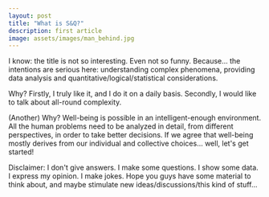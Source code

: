 ```yaml
---
layout: post
title: "What is S&Q?"
description: first article
image: assets/images/man_behind.jpg
---
```



I know: the title is not so interesting. Even not so funny. Because... the intentions are serious here: understanding complex phenomena, providing data analysis and quantitative/logical/statistical considerations.

Why? Firstly, I truly like it, and I do it on a daily basis. Secondly, I would like to talk about all-round complexity.

(Another) Why? Well-being is possible in an intelligent-enough environment. All the human problems need to be analyzed in detail, from different perspectives, in order to take better decisions. If we agree that well-being mostly derives from our individual and collective choices... well, let's get started!

Disclaimer: I don't give answers. I make some questions. I show some data. I express my opinion. I make jokes. Hope you guys have some material to think about, and maybe stimulate new ideas/discussions/this kind of stuff...

